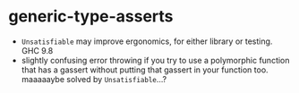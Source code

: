 # generic-type-asserts
* `Unsatisfiable` may improve ergonomics, for either library or testing. GHC 9.8
* slightly confusing error throwing if you try to use a polymorphic function
  that has a gassert without putting that gassert in your function too.
  maaaaaybe solved by `Unsatisfiable`...?
